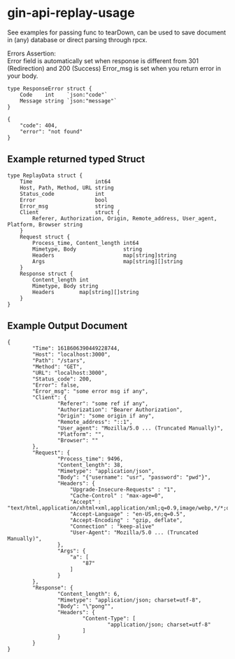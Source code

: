# gin-api-replay-usage

See examples for passing func to tearDown, can be used to save document in (any) database or direct parsing through rpcx.

Errors Assertion:\
Error field is automatically set when response is different from 301 (Redirection) and 200 (Success)
Error_msg is set when you return error in your body.

```
type ResponseError struct {
	Code    int    `json:"code"`
	Message string `json:"message"`
}

{
	"code": 404,
	"error": "not found"
}
```


## Example returned typed Struct
```
type ReplayData struct {
	Time                    int64
	Host, Path, Method, URL string
	Status_code             int
	Error                   bool
	Error_msg               string
	Client                  struct {
		Referer, Authorization, Origin, Remote_address, User_agent, Platform, Browser string
	}
	Request struct {
		Process_time, Content_length int64
		Mimetype, Body               string
		Headers                      map[string]string
		Args                         map[string][]string
	}
	Response struct {
		Content_length int
		Mimetype, Body string
		Headers        map[string][]string
	}
}
```

## Example Output Document
```
{
		"Time": 1618606390449228744,
		"Host": "localhost:3000",
		"Path": "/stars",
		"Method": "GET",
		"URL": "localhost:3000",
		"Status_code": 200,
		"Error": false,
		"Error_msg": "some error msg if any",
		"Client": {
				"Referer": "some ref if any",
				"Authorization": "Bearer Authorization",
				"Origin": "some origin if any",
				"Remote_address": "::1",
				"User_agent": "Mozilla/5.0 ... (Truncated Manually)",
				"Platform": "",
				"Browser": ""
		},
		"Request": {
				"Process_time": 9496,
				"Content_length": 38,
				"Mimetype": "application/json",
				"Body": "{"username": "usr", "password": "pwd"}",
				"Headers": {
					"Upgrade-Insecure-Requests" : "1",
					"Cache-Control" : "max-age=0",
					"Accept" : "text/html,application/xhtml+xml,application/xml;q=0.9,image/webp,*/*;q=0.8",
					"Accept-Language" : "en-US,en;q=0.5",
					"Accept-Encoding" : "gzip, deflate",
					"Connection" : "keep-alive"
					"User-Agent": "Mozilla/5.0 ... (Truncated Manually)",
				},
				"Args": {
					"a": [
						"87"
					]
				}
		},
		"Response": {
				"Content_length": 6,
				"Mimetype": "application/json; charset=utf-8",
				"Body": "\"pong"",
				"Headers": {
						"Content-Type": [
								"application/json; charset=utf-8"
						]
				}
		}
}
```
